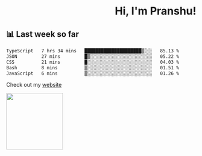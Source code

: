<div align="right" >
   
   <H1>Hi, I'm Pranshu!</H1>

</div>

## 📊 Last week so far
<!--START_SECTION:waka-->

```txt
TypeScript   7 hrs 34 mins   █████████████████████▒░░░   85.13 %
JSON         27 mins         █▒░░░░░░░░░░░░░░░░░░░░░░░   05.22 %
CSS          21 mins         █░░░░░░░░░░░░░░░░░░░░░░░░   04.03 %
Bash         8 mins          ▒░░░░░░░░░░░░░░░░░░░░░░░░   01.51 %
JavaScript   6 mins          ▒░░░░░░░░░░░░░░░░░░░░░░░░   01.26 %
```

<!--END_SECTION:waka-->

Check out my [website](https://pranshu05.vercel.app)

<img align="left" width="150" src="https://user-images.githubusercontent.com/70943732/209951571-93b7afe5-f523-4683-b725-5d94b287e94e.png">


